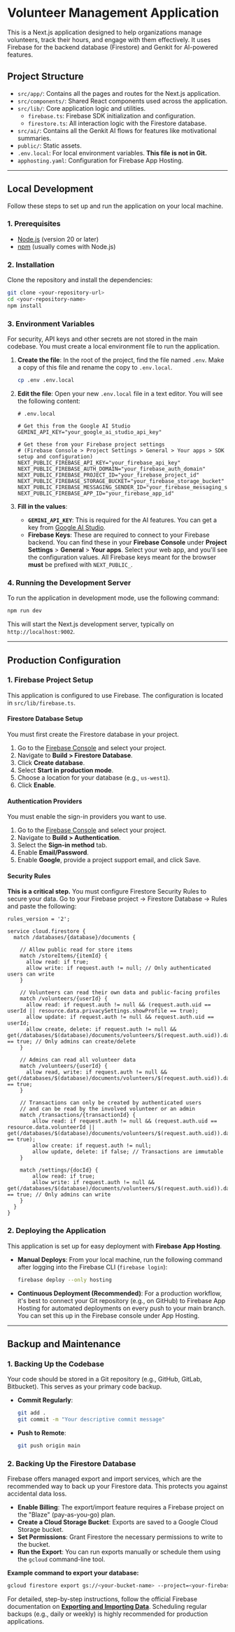 # Volunteer Management Application

This is a Next.js application designed to help organizations manage volunteers, track their hours, and engage with them effectively. It uses Firebase for the backend database (Firestore) and Genkit for AI-powered features.

## Project Structure

- `src/app/`: Contains all the pages and routes for the Next.js application.
- `src/components/`: Shared React components used across the application.
- `src/lib/`: Core application logic and utilities.
  - `firebase.ts`: Firebase SDK initialization and configuration.
  - `firestore.ts`: All interaction logic with the Firestore database.
- `src/ai/`: Contains all the Genkit AI flows for features like motivational summaries.
- `public/`: Static assets.
- `.env.local`: For local environment variables. **This file is not in Git.**
- `apphosting.yaml`: Configuration for Firebase App Hosting.

---

## Local Development

Follow these steps to set up and run the application on your local machine.

### 1. Prerequisites

- [Node.js](https://nodejs.org/) (version 20 or later)
- [npm](https://www.npmjs.com/) (usually comes with Node.js)

### 2. Installation

Clone the repository and install the dependencies:

```bash
git clone <your-repository-url>
cd <your-repository-name>
npm install
```

### 3. Environment Variables

For security, API keys and other secrets are not stored in the main codebase. You must create a local environment file to run the application.

1.  **Create the file**: In the root of the project, find the file named `.env`. Make a copy of this file and rename the copy to `.env.local`.

    ```bash
    cp .env .env.local
    ```

2.  **Edit the file**: Open your new `.env.local` file in a text editor. You will see the following content:

    ```
    # .env.local

    # Get this from the Google AI Studio
    GEMINI_API_KEY="your_google_ai_studio_api_key"

    # Get these from your Firebase project settings
    # (Firebase Console > Project Settings > General > Your apps > SDK setup and configuration)
    NEXT_PUBLIC_FIREBASE_API_KEY="your_firebase_api_key"
    NEXT_PUBLIC_FIREBASE_AUTH_DOMAIN="your_firebase_auth_domain"
    NEXT_PUBLIC_FIREBASE_PROJECT_ID="your_firebase_project_id"
    NEXT_PUBLIC_FIREBASE_STORAGE_BUCKET="your_firebase_storage_bucket"
    NEXT_PUBLIC_FIREBASE_MESSAGING_SENDER_ID="your_firebase_messaging_sender_id"
    NEXT_PUBLIC_FIREBASE_APP_ID="your_firebase_app_id"
    ```

3.  **Fill in the values**:
    *   **`GEMINI_API_KEY`**: This is required for the AI features. You can get a key from [Google AI Studio](https://aistudio.google.com/app/apikey).
    *   **Firebase Keys**: These are required to connect to your Firebase backend. You can find these in your **Firebase Console** under **Project Settings** > **General** > **Your apps**. Select your web app, and you'll see the configuration values. All Firebase keys meant for the browser **must** be prefixed with `NEXT_PUBLIC_`.

### 4. Running the Development Server

To run the application in development mode, use the following command:

```bash
npm run dev
```

This will start the Next.js development server, typically on `http://localhost:9002`.

---

## Production Configuration

### 1. Firebase Project Setup

This application is configured to use Firebase. The configuration is located in `src/lib/firebase.ts`.

#### Firestore Database Setup
You must first create the Firestore database in your project.
1.  Go to the [Firebase Console](https://console.firebase.google.com/) and select your project.
2.  Navigate to **Build > Firestore Database**.
3.  Click **Create database**.
4.  Select **Start in production mode**.
5.  Choose a location for your database (e.g., `us-west1`).
6.  Click **Enable**.

#### Authentication Providers
You must enable the sign-in providers you want to use.
  1. Go to the [Firebase Console](https://console.firebase.google.com) and select your project.
  2. Navigate to **Build > Authentication**.
  3. Select the **Sign-in method** tab.
  4. Enable **Email/Password**.
  5. Enable **Google**, provide a project support email, and click Save.


#### Security Rules
**This is a critical step.** You must configure Firestore Security Rules to secure your data. Go to your Firebase project -> Firestore Database -> Rules and paste the following:

```
rules_version = '2';

service cloud.firestore {
  match /databases/{database}/documents {

    // Allow public read for store items
    match /storeItems/{itemId} {
      allow read: if true;
      allow write: if request.auth != null; // Only authenticated users can write
    }

    // Volunteers can read their own data and public-facing profiles
    match /volunteers/{userId} {
      allow read: if request.auth != null && (request.auth.uid == userId || resource.data.privacySettings.showProfile == true);
      allow update: if request.auth != null && request.auth.uid == userId;
      allow create, delete: if request.auth != null && get(/databases/$(database)/documents/volunteers/$(request.auth.uid)).data.isAdmin == true; // Only admins can create/delete
    }

    // Admins can read all volunteer data
    match /volunteers/{userId} {
      allow read, write: if request.auth != null && get(/databases/$(database)/documents/volunteers/$(request.auth.uid)).data.isAdmin == true;
    }

    // Transactions can only be created by authenticated users
    // and can be read by the involved volunteer or an admin
    match /transactions/{transactionId} {
        allow read: if request.auth != null && (request.auth.uid == resource.data.volunteerId || get(/databases/$(database)/documents/volunteers/$(request.auth.uid)).data.isAdmin == true);
        allow create: if request.auth != null;
        allow update, delete: if false; // Transactions are immutable
    }

    match /settings/{docId} {
        allow read: if true;
        allow write: if request.auth != null && get(/databases/$(database)/documents/volunteers/$(request.auth.uid)).data.isAdmin == true; // Only admins can write
    }
  }
}
```

### 2. Deploying the Application

This application is set up for easy deployment with **Firebase App Hosting**.

- **Manual Deploys**: From your local machine, run the following command after logging into the Firebase CLI (`firebase login`):
  ```bash
  firebase deploy --only hosting
  ```

- **Continuous Deployment (Recommended)**: For a production workflow, it's best to connect your Git repository (e.g., on GitHub) to Firebase App Hosting for automated deployments on every push to your main branch. You can set this up in the Firebase console under App Hosting.

---

## Backup and Maintenance

### 1. Backing Up the Codebase

Your code should be stored in a Git repository (e.g., GitHub, GitLab, Bitbucket). This serves as your primary code backup.

- **Commit Regularly**:
  ```bash
  git add .
  git commit -m "Your descriptive commit message"
  ```

- **Push to Remote**:
  ```bash
  git push origin main
  ```

### 2. Backing Up the Firestore Database

Firebase offers managed export and import services, which are the recommended way to back up your Firestore data. This protects you against accidental data loss.

- **Enable Billing**: The export/import feature requires a Firebase project on the "Blaze" (pay-as-you-go) plan.
- **Create a Cloud Storage Bucket**: Exports are saved to a Google Cloud Storage bucket.
- **Set Permissions**: Grant Firestore the necessary permissions to write to the bucket.
- **Run the Export**: You can run exports manually or schedule them using the `gcloud` command-line tool.

**Example command to export your database:**

```bash
gcloud firestore export gs://<your-bucket-name> --project=<your-firebase-project-id>
```

For detailed, step-by-step instructions, follow the official Firebase documentation on **[Exporting and Importing Data](https://firebase.google.com/docs/firestore/manage-data/export-import)**. Scheduling regular backups (e.g., daily or weekly) is highly recommended for production applications.
